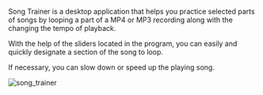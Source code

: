 Song Trainer is a desktop application that helps you practice selected parts of songs by looping a part of a MP4 or MP3 recording along with the changing the tempo of playback.

With the help of the sliders located in the program, you can easily and quickly designate a section of the song to loop. 

If necessary, you can slow down or speed up the playing song.

![song_trainer](https://user-images.githubusercontent.com/118968601/230070559-f9200932-1810-446b-be19-7222ba350feb.png)
